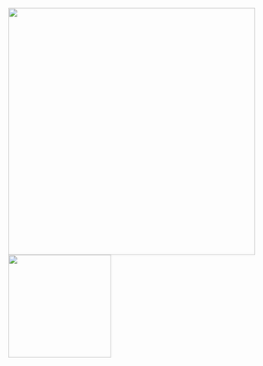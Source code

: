 <br>
<img src="https://github-readme-stats.vercel.app/api?username=Harry-Yates&show_icons=true&count_private=true" width="500" height="auto"/> 
<img src="https://github-readme-stats.vercel.app/api/top-langs/?username=Harry-Yates&layout=compact/" width="208" height="auto"/>
